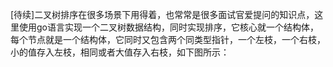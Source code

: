 [待续]二叉树排序在很多场景下用得着，也常常是很多面试官爱提问的知识点，这里使用go语言实现一个二叉树数据结构，同时实现排序，它核心就一个结构体，每个节点就是一个结构体，它同时又包含两个同类型指针，一个左枝，一个右枝，小的值存入左枝，相同或者大值存入右枝，如下图所示：
